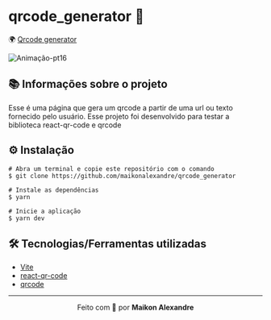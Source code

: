 # qrcode_generator :open_file_folder:

 :earth_africa:  [Qrcode generator](https://qrcode-generator-lovat.vercel.app/)

![Animação-pt16](https://user-images.githubusercontent.com/86725282/192166310-81527e3c-e66a-436c-97b5-764f6c44a196.gif)

## 📚 Informações sobre o projeto
Esse é uma página que gera um qrcode a partir de uma url ou texto fornecido pelo usuário. Esse projeto foi desenvolvido para testar a biblioteca react-qr-code e qrcode

## ⚙️ Instalação
```
# Abra um terminal e copie este repositório com o comando
$ git clone https://github.com/maikonalexandre/qrcode_generator
```
```
# Instale as dependências
$ yarn

# Inicie a aplicação
$ yarn dev
```
## 🛠️ Tecnologias/Ferramentas utilizadas

* [Vite](https://vitejs.dev/)
* [react-qr-code](https://www.npmjs.com/package/react-qr-code)
* [qrcode](https://www.npmjs.com/package/qrcode)


<hr>
<p align="center">Feito com 💙 por <strong>Maikon Alexandre</strong></p>



